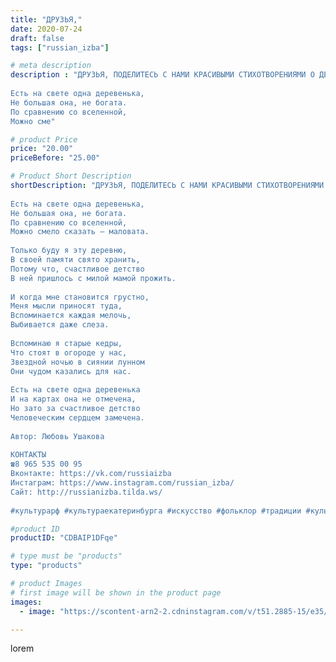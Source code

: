 ```yaml
---
title: "ДРУЗЬЯ,"
date: 2020-07-24
draft: false
tags: ["russian_izba"]

# meta description
description : "ДРУЗЬЯ, ПОДЕЛИТЕСЬ С НАМИ КРАСИВЫМИ СТИХОТВОРЕНИЯМИ О ДЕРЕВНЕ 🌿
⠀
Есть на свете одна деревенька,
Не большая она, не богата.
По сравнению со вселенной,
Можно сме"

# product Price
price: "20.00"
priceBefore: "25.00"

# Product Short Description
shortDescription: "ДРУЗЬЯ, ПОДЕЛИТЕСЬ С НАМИ КРАСИВЫМИ СТИХОТВОРЕНИЯМИ О ДЕРЕВНЕ 🌿
⠀
Есть на свете одна деревенька,
Не большая она, не богата.
По сравнению со вселенной,
Можно смело сказать – маловата.
⠀
Только буду я эту деревню,
В своей памяти свято хранить,
Потому что, счастливое детство
В ней пришлось с милой мамой прожить.
⠀
И когда мне становится грустно,
Меня мысли приносят туда,
Вспоминается каждая мелочь,
Выбивается даже слеза.
⠀
Вспоминаю я старые кедры,
Что стоят в огороде у нас,
Звездной ночью в сиянии лунном
Они чудом казались для нас.
⠀
Есть на свете одна деревенька
И на картах она не отмечена,
Но зато за счастливое детство
Человеческим сердцем замечена.
⠀
Автор: Любовь Ушакова
⠀
КОНТАКТЫ
☎8 965 535 00 95
Вконтакте: https://vk.com/russiaizba
Инстаграм: https://www.instagram.com/russian_izba/
Сайт: http://russianizba.tilda.ws/
⠀
#культурарф #культураекатеринбурга #искусство #фольклор #традиции #культура #этностиль #этнос #Россия #этнография #этнограф #русскаяизба #екатеринбург"

#product ID
productID: "CDBAIP1DFqe"

# type must be "products"
type: "products"

# product Images
# first image will be shown in the product page
images:
  - image: "https://scontent-arn2-2.cdninstagram.com/v/t51.2885-15/e35/114248497_928373057626097_7993319486929456872_n.jpg?_nc_ht=scontent-arn2-2.cdninstagram.com&_nc_cat=105&_nc_ohc=NvEwsV9ywiEAX9vT2Pj&tp=1&oh=92c26601514285fea582ae49ec4f5f22&oe=604E805A&ig_cache_key=MjM2MDE2ODI0NjQ3MDc5Mzg4Ng%3D%3D.2"

---
```

lorem
